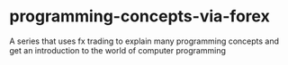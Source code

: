# programming-concepts-via-forex
A series that uses fx trading to explain many programming concepts and get an introduction to the world of computer programming
